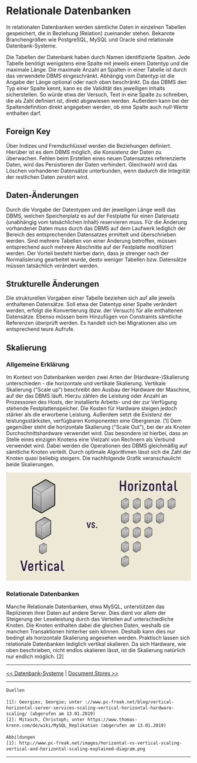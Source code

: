 # Relationale Datenbanken

In relationalen Datenbanken werden sämtliche Daten in einzelnen Tabellen gespeichert, die in Beziehung (Relation) zueinander stehen. Bekannte Branchengrößen wie PostgreSQL, MySQL und Oracle sind relationale Datenbank-Systeme.

Die Tabellen der Datenbank haben durch Namen identifizierte Spalten. Jede Tabelle benötigt wenigstens eine Spalte mit jeweils einem Datentyp und die maximale Länge. Die maximale Anzahl an Spalten in einer Tabelle ist durch das verwendete DBMS eingeschränkt. Abhängig vom Datentyp ist die Angabe der Länge optional oder nach oben beschränkt. Da das DBMS den Typ einer Spalte kennt, kann es die Validität des jeweiligen Inhalts sicherstellen. So würde etwa der Versuch, Text in eine Spalte zu schreiben, die als Zahl definiert ist, direkt abgewiesen werden. Außerdem kann bei der Spaltendefinition direkt angegeben werden, ob eine Spalte auch *null*-Werte enthalten darf.



## Foreign Key

Über Indizes und Fremdschlüssel werden die Beziehungen definiert. Hierüber ist es dem DBMS möglich, die Konsistenz der Daten zu überwachen. Fehlen beim Erstellen eines neuen Datensatzes referenzierte Daten, wird das Persistieren der Daten verhindert. Gleichwohl wird das Löschen vorhandener Datensätze unterbunden, wenn dadurch die Integrität der restlichen Daten zerstört wird.



## Daten-Änderungen

Durch die Vorgabe der Datentypen und der jeweiligen Länge weiß das DBMS, welchen Speicherplatz es auf der Festplatte für einen Datensatz (unabhängig vom tatsächlichen Inhalt) reservieren muss. Für die Änderung vorhandener Daten muss durch das DBMS auf dem Laufwerk lediglich der Bereich des entsprechenden Datensatzes ermittelt und überschrieben werden. Sind mehrere Tabellen von einer Änderung betroffen, müssen entsprechend auch mehrere Abschnitte auf der Festplatte modifiziert werden. Der Vorteil besteht hierbei darin, dass je strenger nach der Normalisierung gearbeitet wurde, desto weniger Tabellen bzw. Datensätze müssen tatsächlich verändert werden.



## Strukturelle Änderungen

Die strukturellen Vorgaben einer Tabelle beziehen sich auf alle jeweils enthaltenen Datensätze. Soll etwa der Datentyp einer Spalte verändert werden, erfolgt die Konvertierung (bzw. der Versuch) für alle enthaltenen Datensätze. Ebenso müssen beim Hinzufügen von Constraints sämtliche Referenzen überprüft werden. Es handelt sich bei Migrationen also um entsprechend teure Aufrufe.



## Skalierung

### Allgemeine Erklärung

Im Kontext von Datenbanken werden zwei Arten der (Hardware-)Skalierung unterschieden - die horizontale und vertikale Skalierung. Vertikale Skalierung ("Scale up") beschreibt den Ausbau der Hardware der Maschine, auf der das DBMS läuft. Hierzu zählen die Leistung oder Anzahl an Prozessoren des Hosts, der installierte Arbeits- und der zur Verfügung stehende Festplattenspeicher. Die Kosten für Hardware steigen jedoch stärker als die erworbene Leistung. Außerdem setzt die Existenz der leistungsstärksten, verfügbaren Komponenten eine Obergrenze. [1] Dem gegenüber steht die horizontale Skalierung ("Scale Out"), bei der als Knoten Durchschnittshardware verwendet wird. Das besondere ist hierbei, dass an Stelle eines einzigen Knotens eine Vielzahl von Rechnern als Verbund verwendet wird. Dabei werden die Operationen des DBMS gleichmäßig auf sämtliche Knoten verteilt. Durch optimale Algorithmen lässt sich die Zahl der Knoten quasi beliebig steigern. Die nachfolgende Grafik veranschaulicht beide Skalierungen.

![./](./images/scaling.png)



### Relationale Datenbanken

Manche Relationale Datenbanken, etwa MySQL, unterstützen das Replizieren ihrer Daten auf andere Server. Dies dient vor allem der Steigerung der Leseleistung durch das Verteilen auf unterschiedliche Knoten. Die Knoten enthalten dabei die gleichen Daten, weshalb sie manchen Transaktionen hinterher sein können. Deshalb kann dies nur bedingt als horizontale Skalierung angesehen werden. Praktisch lassen sich relationale Datenbanken lediglich vertikal skalieren. Da sich Hardware, wie oben beschrieben, nicht endlos skalieren lässt, ist die Skalierung natürlich nur endlich möglich. [2]



***

[<< Datenbank-Systeme](Datenbank-Systeme.md) | [Document Stores >>](Document_Stores.md)

***

```
Quellen

[1]: Georgiev, Georgie; unter ://www.pc-freak.net/blog/vertical-horizontal-server-services-scaling-vertical-horizontal-hardware-scaling/ (abgerufen am 13.01.2019)
[2]: Mitasch, Christoph; unter https://www.thomas-krenn.com/de/wiki/MySQL_Replikation (abgerufen am 13.01.2019)

Abbildungen
[1]: http://www.pc-freak.net/images/horizontal-vs-vertical-scaling-vertical-and-horizontal-scaling-explained-diagram.png
```

***

